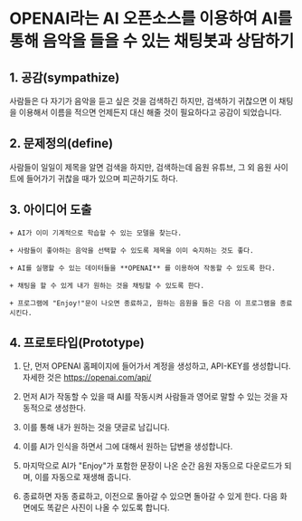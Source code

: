 # OPENAI라는 AI 오픈소스를 이용하여 AI를 통해 음악을 들을 수 있는 채팅봇과 상담하기

## 1. 공감(sympathize)

사람들은 다 자기가 음악을 듣고 싶은 것을 검색하긴 하지만, 검색하기 귀찮으면 이 채팅을 이용해서 이름을 적으면 언제든지 대신 해줄 것이 필요하다고 공감이 되었습니다.

## 2. 문제정의(define)

사람들이 일일이 제목을 알면 검색을 하지만, 검색하는데 음원 유튜브, 그 외 음원 사이트에 들어가기 귀찮을 때가 있으며 피곤하기도 하다.

## 3. 아이디어 도출

    + AI가 이미 기계적으로 학습할 수 있는 모델을 찾는다.

    + 사람들이 좋아하는 음악을 선택할 수 있도록 제목을 이미 숙지하는 것도 좋다.

    + AI를 실행할 수 있는 데이터들을 **OPENAI** 를 이용하여 작동할 수 있도록 한다.

    + 채팅을 할 수 있게 내가 원하는 것을 채팅할 수 있도록 한다.

    + 프로그램에 "Enjoy!"문이 나오면 종료하고, 원하는 음원을 들은 다음 이 프로그램을 종료시킨다.

## 4. 프로토타입(Prototype)

1) 단, 먼저 OPENAI 홈페이지에 들어가서 계정을 생성하고, API-KEY를 생성합니다. 자세한 것은 https://openai.com/api/

2) 먼저 AI가 작동할 수 있을 때 AI를 작동시켜 사람들과 영어로 말할 수 있는 것을 자동적으로 생성한다.

3) 이를 통해 내가 원하는 것을 댓글로 남깁니다.
 
3) 이를 AI가 인식을 하면서 그에 대해서 원하는 답변을 생성합니다.

4) 마지막으로 AI가 "Enjoy"가 포함한 문장이 나온 순간 음원 자동으로 다운로드가 되며, 이를 자동으로 재생해 줍니다.

5) 종료하면 자동 종료하고, 이전으로 돌아갈 수 있으면 돌아갈 수 있게 한다. 다음 화면에도 똑같은 사진이 나올 수 있도록 합니다.